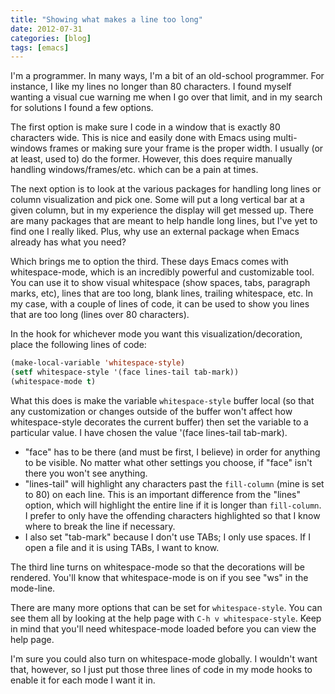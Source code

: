 ```yaml
---
title: "Showing what makes a line too long"
date: 2012-07-31
categories: [blog]
tags: [emacs]
---
```

I'm a programmer. In many ways, I'm a bit of an old-school programmer. For instance, I like my lines no longer than 80 characters. I found myself wanting a visual cue warning me when I go over that limit, and in my search for solutions I found a few options.
<!--more-->
The first option is make sure I code in a window that is exactly 80 characters wide. This is nice and easily done with Emacs using multi-windows frames or making sure your frame is the proper width. I usually (or at least, used to) do the former. However, this does require manually handling windows/frames/etc. which can be a pain at times.

The next option is to look at the various packages for handling long lines or column visualization and pick one. Some will put a long vertical bar at a given column, but in my experience the display will get messed up. There are many packages that are meant to help handle long lines, but I've yet to find one I really liked. Plus, why use an external package when Emacs already has what you need?

Which brings me to option the third. These days Emacs comes with whitespace-mode, which is an incredibly powerful and customizable tool. You can use it to show visual whitespace (show spaces, tabs, paragraph marks, etc), lines that are too long, blank lines, trailing whitespace, etc. In my case, with a couple of lines of code, it can be used to show you lines that are too long (lines over 80 characters).

In the hook for whichever mode you want this visualization/decoration, place the following lines of code:


```cl
(make-local-variable 'whitespace-style)
(setf whitespace-style '(face lines-tail tab-mark))
(whitespace-mode t)
```

What this does is make the variable `whitespace-style` buffer local (so that any customization or changes outside of the buffer won't affect how whitespace-style decorates the current buffer) then set the variable to a particular value. I have chosen the value '(face lines-tail tab-mark).

* "face" has to be there (and must be first, I believe) in order for anything to be visible. No matter what other settings you choose, if "face" isn't there you won't see anything.
* "lines-tail" will highlight any characters past the `fill-column` (mine is set to 80) on each line. This is an important difference from the "lines" option, which will highlight the entire line if it is longer than `fill-column`. I prefer to only have the offending characters highlighted so that I know where to break the line if necessary.
* I also set "tab-mark" because I don't use TABs; I only use spaces. If I open a file and it is using TABs, I want to know.

The third line turns on whitespace-mode so that the decorations will be rendered. You'll know that whitespace-mode is on if you see "ws" in the mode-line.

There are many more options that can be set for `whitespace-style`. You can see them all by looking at the help page with `C-h v whitespace-style`. Keep in mind that you'll need whitespace-mode loaded before you can view the help page.

I'm sure you could also turn on whitespace-mode globally. I wouldn't want that, however, so I just put those three lines of code in my mode hooks to enable it for each mode I want it in.
